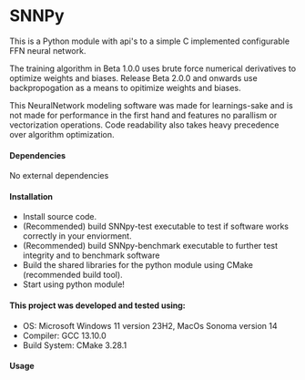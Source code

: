 # SNNPy
This is a Python module with api's to a simple C implemented configurable FFN neural network. 

The training algorithm in Beta 1.0.0 uses brute force numerical derivatives to optimize weights and biases. Release Beta 2.0.0 and onwards use backpropogation as a means to opitimize weights and biases.

This NeuralNetwork modeling software was made for learnings-sake and is not made for performance in the first hand and features no parallism or vectorization operations. Code readability also takes heavy precedence over algorithm optimization.

#### Dependencies

No external dependencies

#### Installation

- Install source code.
- (Recommended) build SNNpy-test executable to test if software works correctly in your enviorment.
- (Recommended) build SNNpy-benchmark executable to further test integrity and to benchmark software
- Build the shared libraries for the python module using CMake (recommended build tool).
- Start using python module!

#### This project was developed and tested using:

- OS: Microsoft Windows 11 version 23H2, MacOs Sonoma version 14
- Compiler: GCC 13.10.0
- Build System: CMake 3.28.1

#### Usage
